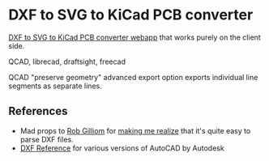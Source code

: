 DXF to SVG to KiCad PCB converter
=================================

[DXF to SVG to KiCad PCB converter webapp](http://mondalaci.github.io/dxf-to-svg-to-kicad-pcb-converter/) that works purely on the client side.

QCAD, librecad, draftsight, freecad

QCAD "preserve geometry" advanced export option exports individual line segments as separate lines.

References
----------

* Mad props to [Rob Gilliom](http://usa.autodesk.com/adsk/servlet/item?id=12272454&linkID=10809853&siteID=123112) for [making me realize](http://tech.groups.yahoo.com/group/kicad-users/message/15334) that it's quite easy to parse DXF files.
* [DXF Reference](http://usa.autodesk.com/adsk/servlet/item?id=12272454&linkID=10809853&siteID=123112) for various versions of AutoCAD by Autodesk
